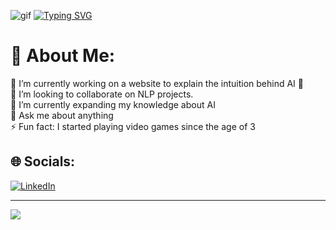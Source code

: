 ![gif](https://user-images.githubusercontent.com/106586310/234343549-c9c88d71-8bf8-4734-a745-88b0ff59b175.gif)
[![Typing SVG](https://readme-typing-svg.herokuapp.com?font=Fira+Code&pause=1&color=F71A90&repeat=false&width=435&lines=in-progress+.+.+.+)](https://git.io/typing-svg)

# 💫 About Me:
🔭 I’m currently working on a website to explain the intuition behind AI 🧠<br>👯 I’m looking to collaborate on NLP projects.<br>🌱 I’m currently expanding my knowledge about AI<br>💬 Ask me about anything<br>⚡ Fun fact: I started playing video games since the age of 3


## 🌐 Socials:
[![LinkedIn](https://img.shields.io/badge/LinkedIn-%230077B5.svg?logo=linkedin&logoColor=white)](https://linkedin.com/in/nschlft) 

---
[![](https://visitcount.itsvg.in/api?id=0xpix&icon=0&color=0)](https://visitcount.itsvg.in)

<!-- Proudly created with GPRM ( https://gprm.itsvg.in ) -->
